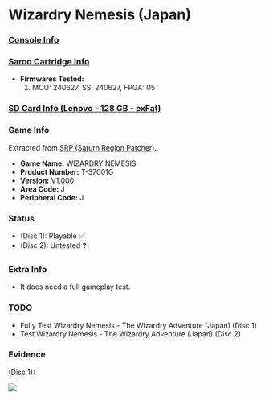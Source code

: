 # Wizardry Nemesis (Japan)

### [Console Info](../../../../../Info/Consoles/VA13/README.md)

### [Saroo Cartridge Info](../../../../../Info/Cartridges/RetroGameParadiseStore/1.32F/README.md)

- <b>Firmwares Tested:</b>
  1. MCU: 240627, SS: 240627, FPGA: 05

### [SD Card Info (Lenovo - 128 GB - exFat)](../../../../../Info/SdCards/Lenovo/128GB/exfat/README.md)

### Game Info

Extracted from [SRP (Saturn Region Patcher)](https://segaxtreme.net/resources/saturn-region-patcher.81/download).

- <b>Game Name:</b> WIZARDRY NEMESIS
- <b>Product Number:</b> T-37001G
- <b>Version:</b> V1.000
- <b>Area Code:</b> J
- <b>Peripheral Code:</b> J

### Status

- (Disc 1): Playable :white_check_mark:
- (Disc 2): Untested :question:

### Extra Info

- It does need a full gameplay test.

### TODO

- Fully Test Wizardry Nemesis - The Wizardry Adventure (Japan) (Disc 1)
- Test Wizardry Nemesis - The Wizardry Adventure (Japan) (Disc 2)

### Evidence

(Disc 1):

[![](https://img.youtube.com/vi/GNQ2rH_c7Vc/0.jpg)](https://www.youtube.com/watch?v=GNQ2rH_c7Vc)
